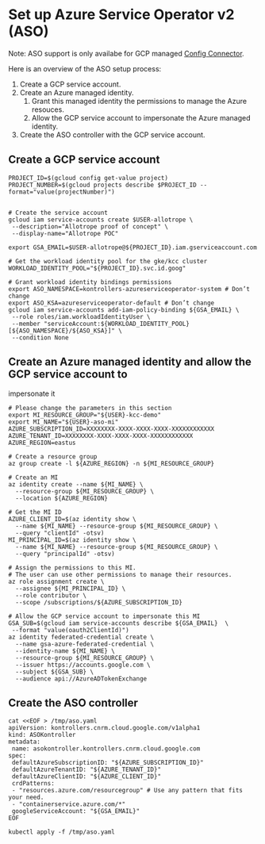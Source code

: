 # Set up Azure Service Operator v2 (ASO)

Note: ASO support is only availabe for GCP managed [Config
Connector](https://cloud.google.com/config-connector/docs/overview).

Here is an overview of the ASO setup process:

1. Create a GCP service account.
1. Create an Azure managed identity.
   1. Grant this managed identity the permissions to manage the Azure resouces.
   1. Allow the GCP service account to impersonate the Azure managed identity.
1. Create the ASO controller with the GCP service account.

## Create a GCP service account

```
PROJECT_ID=$(gcloud config get-value project)
PROJECT_NUMBER=$(gcloud projects describe $PROJECT_ID --format="value(projectNumber)")


# Create the service account
gcloud iam service-accounts create $USER-allotrope \
 --description="Allotrope proof of concept" \
 --display-name="Allotrope POC"

export GSA_EMAIL=$USER-allotrope@${PROJECT_ID}.iam.gserviceaccount.com

# Get the workload identity pool for the gke/kcc cluster
WORKLOAD_IDENTITY_POOL="${PROJECT_ID}.svc.id.goog"

# Grant workload identity bindings permissions
export ASO_NAMESPACE=kontrollers-azureserviceoperator-system # Don’t change
export ASO_KSA=azureserviceoperator-default # Don’t change
gcloud iam service-accounts add-iam-policy-binding ${GSA_EMAIL} \
 --role roles/iam.workloadIdentityUser \
 --member "serviceAccount:${WORKLOAD_IDENTITY_POOL}[${ASO_NAMESPACE}/${ASO_KSA}]" \
 --condition None
```

## Create an Azure managed identity and allow the GCP service account to
impersonate it

```
# Please change the parameters in this section
export MI_RESOURCE_GROUP="${USER}-kcc-demo"
export MI_NAME="${USER}-aso-mi"
AZURE_SUBSCRIPTION_ID=XXXXXXXX-XXXX-XXXX-XXXX-XXXXXXXXXXXX
AZURE_TENANT_ID=XXXXXXXX-XXXX-XXXX-XXXX-XXXXXXXXXXXX
AZURE_REGION=eastus

# Create a resource group
az group create -l ${AZURE_REGION} -n ${MI_RESOURCE_GROUP}

# Create an MI
az identity create --name ${MI_NAME} \
  --resource-group ${MI_RESOURCE_GROUP} \
  --location ${AZURE_REGION}

# Get the MI ID
AZURE_CLIENT_ID=$(az identity show \
  --name ${MI_NAME} --resource-group ${MI_RESOURCE_GROUP} \
  --query "clientId" -otsv)
MI_PRINCIPAL_ID=$(az identity show \
  --name ${MI_NAME} --resource-group ${MI_RESOURCE_GROUP} \
  --query "principalId" -otsv)

# Assign the permissions to this MI.
# The user can use other permissions to manage their resources.
az role assignment create \
  --assignee ${MI_PRINCIPAL_ID} \
  --role contributor \
  --scope /subscriptions/${AZURE_SUBSCRIPTION_ID}

# Allow the GCP service account to impersonate this MI
GSA_SUB=$(gcloud iam service-accounts describe ${GSA_EMAIL}  \
 --format "value(oauth2ClientId)")
az identity federated-credential create \
  --name gsa-azure-federated-credential \
  --identity-name ${MI_NAME} \
  --resource-group ${MI_RESOURCE_GROUP} \
  --issuer https://accounts.google.com \
  --subject ${GSA_SUB} \
  --audience api://AzureADTokenExchange
```

## Create the ASO controller

```
cat <<EOF > /tmp/aso.yaml
apiVersion: kontrollers.cnrm.cloud.google.com/v1alpha1
kind: ASOKontroller
metadata:
 name: asokontroller.kontrollers.cnrm.cloud.google.com
spec:
 defaultAzureSubscriptionID: "${AZURE_SUBSCRIPTION_ID}"
 defaultAzureTenantID: "${AZURE_TENANT_ID}"
 defaultAzureClientID: "${AZURE_CLIENT_ID}"
 crdPatterns:
 - "resources.azure.com/resourcegroup" # Use any pattern that fits your need.
 - "containerservice.azure.com/*"
 googleServiceAccount: "${GSA_EMAIL}"
EOF

kubectl apply -f /tmp/aso.yaml
```
